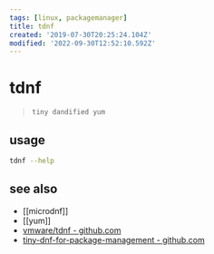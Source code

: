 ```yaml
---
tags: [linux, packagemanager]
title: tdnf
created: '2019-07-30T20:25:24.104Z'
modified: '2022-09-30T12:52:10.592Z'
---
```


# tdnf

> `tiny dandified yum`

## usage

```sh
tdnf --help
```

## see also

- [[microdnf]]
- [[yum]]
- [vmware/tdnf - github.com](https://github.com/vmware/tdnf)
- [tiny-dnf-for-package-management - github.com](https://github.com/vmware/photon/blob/master/docs/photon-admin-guide.md#tiny-dnf-for-package-management)
